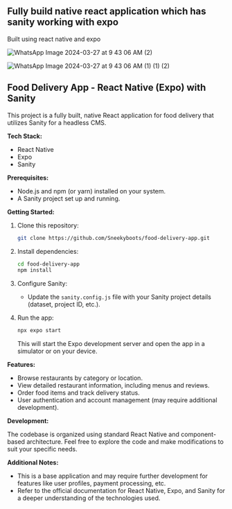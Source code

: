 ## Fully build native react application which has sanity working with expo 
Built using react native and expo

![WhatsApp Image 2024-03-27 at 9 43 06 AM (2)](https://github.com/Sneekyboots/client/assets/130485384/ece558a9-ecc8-4d72-ac0d-32371eb887db)

![WhatsApp Image 2024-03-27 at 9 43 06 AM (1) (1) (2)](https://github.com/Sneekyboots/client/assets/130485384/5c05ae8b-d43b-4cde-9e8a-a8e1239a2b7f)


## Food Delivery App - React Native (Expo) with Sanity
This project is a fully built, native React application for food delivery that utilizes Sanity for a headless CMS.

**Tech Stack:**

* React Native
* Expo
* Sanity

**Prerequisites:**

* Node.js and npm (or yarn) installed on your system.
* A Sanity project set up and running.

**Getting Started:**

1. Clone this repository:

   ```bash
   git clone https://github.com/Sneekyboots/food-delivery-app.git
   ```

2. Install dependencies:

   ```bash
   cd food-delivery-app
   npm install
   ```

3. Configure Sanity:

   - Update the `sanity.config.js` file with your Sanity project details (dataset, project ID, etc.).

4. Run the app:

   ```bash
   npx expo start
   ```

   This will start the Expo development server and open the app in a simulator or on your device.

**Features:**

* Browse restaurants by category or location.
* View detailed restaurant information, including menus and reviews.
* Order food items and track delivery status.
* User authentication and account management (may require additional development).

**Development:**

The codebase is organized using standard React Native and component-based architecture. Feel free to explore the code and make modifications to suit your specific needs.

**Additional Notes:**

* This is a base application and may require further development for features like user profiles, payment processing, etc.
* Refer to the official documentation for React Native, Expo, and Sanity for a deeper understanding of the technologies used.


